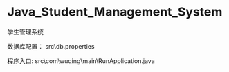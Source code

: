 # Java_Student_Management_System
 学生管理系统

 数据库配置：
 src\db.properties

程序入口:
src\com\wuqing\main\RunApplication.java
